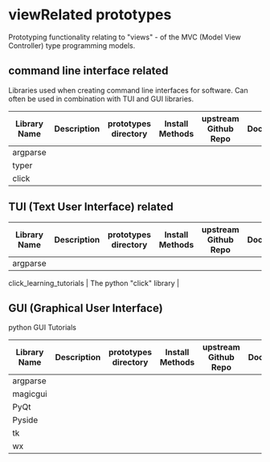 # viewRelated prototypes

Prototyping functionality relating to "views" - of the MVC (Model View Controller) type programming models.

## command line interface related

Libraries used when creating command line interfaces for software.  Can often be used in combination with TUI and GUI libraries.

Library Name | Description | prototypes directory | Install Methods | upstream Github Repo | Documentation/tutorials
 --- | --- | --- | --- | --- | ---
argparse | | | | | 
typer | | | | | 
click | | | | | 


## TUI (Text User Interface) related


Library Name | Description | prototypes directory | Install Methods | upstream Github Repo | Documentation/tutorials
 --- | --- | --- | --- | --- | --- 
argparse | | | | | 

 click_learning_tutorials | The python "click" library | 


## GUI (Graphical User Interface)

python GUI Tutorials


Library Name | Description | prototypes directory | Install Methods | upstream Github Repo | Documentation/tutorials
 --- | --- | --- | --- | --- | --- 
argparse | | | | | 
magicgui | | | | | 
PyQt | | | | | 
Pyside | | | | | 
tk | | | | | 
wx | | | | | 

